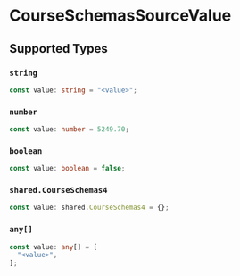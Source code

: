# CourseSchemasSourceValue


## Supported Types

### `string`

```typescript
const value: string = "<value>";
```

### `number`

```typescript
const value: number = 5249.70;
```

### `boolean`

```typescript
const value: boolean = false;
```

### `shared.CourseSchemas4`

```typescript
const value: shared.CourseSchemas4 = {};
```

### `any[]`

```typescript
const value: any[] = [
  "<value>",
];
```

